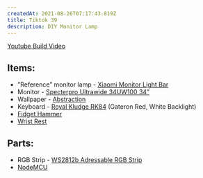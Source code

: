```yaml
---
createdAt: 2021-08-26T07:17:43.819Z
title: Tiktok 39
description: DIY Monitor Lamp
---
```

[Youtube Build Video](https://www.youtube.com/watch?v=jYr1g4Hxb7o)

## Items:

* ”Reference” monitor lamp - [Xiaomi Monitor Light Bar](https://shp.ee/ij7e2gt)
* Monitor - [Specterpro Ultrawide 34UW100 34”](https://shp.ee/puzxe6t)
* Wallpaper - [Abstraction](https://steamcommunity.com/sharedfiles/filedetails/?id=1540624814)
* Keyboard - [Royal Kludge RK84](https://shp.ee/f7ygcgt) (Gateron Red, White Backlight)
* [Fidget Hammer](https://shp.ee/hq46q3t)
* [Wrist Rest](https://shp.ee/wjwet7t)

## Parts:

* RGB Strip - [WS2812b Adressable RGB Strip](https://shp.ee/j9536ht)
* [NodeMCU](https://shp.ee/6ah8kkt)